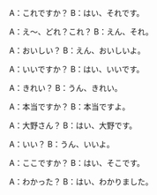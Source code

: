 A：これですか？
B：はい、それです。

A：え～、どれ？これ？
B：えん、それ。

A：おいしい？
B：えん、おいしいよ。

A：いいですか？
B：はい、いいです。

A：きれい？
B：うん、きれい。

A：本当ですか？
B：本当ですよ。

A：大野さん？
B：はい、大野です。

A：いい？
B：うん、いいよ。

A：ここですか？
B：はい、そこです。

A：わかった？
B：はい、わかりました。
